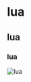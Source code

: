 # lua
## lua
### lua 


![lua](https://github.com/yasmindeleon/teste.workshop/assets/149583886/87b873ce-c1a6-4120-ac43-496cfaf8767f)

